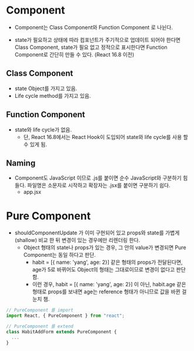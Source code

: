 # Component

- Component는 Class Component와 Function Component 로 나뉜다.

- state가 필요하고 상태에 따라 컴포넌트가 주기적으로 업데이트 되어야 한다면 Class Component, state가 필요 없고 정적으로 표시한다면 Function Component로 간단히 만들 수 있다. (React 16.8 이전)

## Class Component

- state Object를 가지고 있음.
- Life cycle method를 가지고 있음.

## Function Component

- state와 life cycle가 없음.
  - 단, React 16.8에서는 React Hook이 도입되어 state와 life cycle를 사용 할 수 있게 됨.

## Naming

- Component도 JavaScript 이므로 .js를 붙이면 순수 JavaScript와 구분하기 힘들다. 파일명은 소문자로 시작하고 확장자는 .jsx를 붙이면 구분하기 쉽다.
  - app.jsx

# Pure Component

- shouldComponentUpdate 가 이미 구현되어 있고 props와 state를 가볍게(shallow) 비교 한 뒤 변경이 있는 경우에만 리렌더링 한다.
  - Object 형태의 state나 props가 있는 경우, 그 안의 value가 변경되면 Pure Component는 동일 하다고 판단.
    - habit = [{ name: 'yang', age: 2}] 같은 형태의 props가 전달된다면, age가 5로 바뀌어도 Object의 형태는 그대로이므로 변경이 없다고 판단 함.
    - 이런 경우, habit = [{ name: 'yang', age: 2}] 이 아닌, habit.age 같은 형태로 props를 보내면 age는 reference 형태가 아니므로 값을 바뀐 걸 눈치 챔.

```javascript
// PureComponent 를 import
import React, { PureComponent } from "react";

// PureComponent 를 extend
class HabitAddForm extends PureComponent {
  ...
}
```
